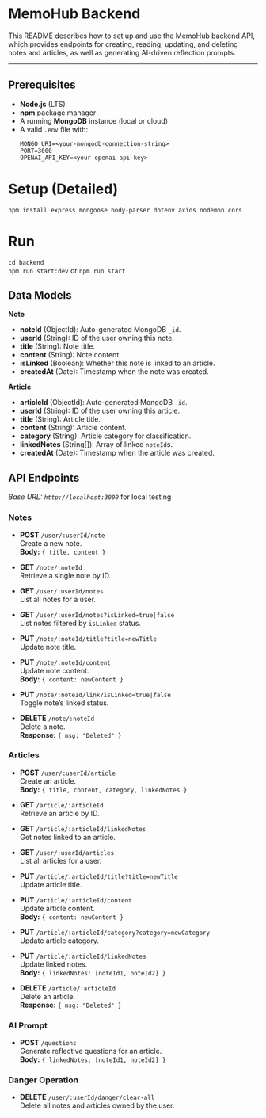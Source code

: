 # MemoHub Backend

This README describes how to set up and use the MemoHub backend API, which provides endpoints for creating, reading, updating, and deleting notes and articles, as well as generating AI-driven reflection prompts.

---

## Prerequisites

- **Node.js** (LTS) 
- **npm** package manager  
- A running **MongoDB** instance (local or cloud)  
- A valid `.env` file with:
  ```
  MONGO_URI=<your-mongodb-connection-string>
  PORT=3000
  OPENAI_API_KEY=<your-openai-api-key>
  ```

# Setup (Detailed)
  ```
  npm install express mongoose body-parser dotenv axios nodemon cors
  ```
# Run
`cd backend`  
`npm run start:dev`
or
`npm run start`

## Data Models

**Note**

- **noteId** (ObjectId): Auto-generated MongoDB `_id`.
- **userId** (String): ID of the user owning this note.
- **title** (String): Note title.
- **content** (String): Note content.
- **isLinked** (Boolean): Whether this note is linked to an article.
- **createdAt** (Date): Timestamp when the note was created.

**Article**

- **articleId** (ObjectId): Auto-generated MongoDB `_id`.
- **userId** (String): ID of the user owning this article.
- **title** (String): Article title.
- **content** (String): Article content.
- **category** (String): Article category for classification.
- **linkedNotes** (String[]): Array of linked `noteId`s.
- **createdAt** (Date): Timestamp when the article was created.

## API Endpoints

_Base URL: `http://localhost:3000`_ for local testing

### Notes

- **POST** `/user/:userId/note`  
  Create a new note.  
  **Body:** `{ title, content }`

- **GET** `/note/:noteId`  
  Retrieve a single note by ID.

- **GET** `/user/:userId/notes`  
  List all notes for a user.

- **GET** `/user/:userId/notes?isLinked=true|false`  
  List notes filtered by `isLinked` status.

- **PUT** `/note/:noteId/title?title=newTitle`  
  Update note title.

- **PUT** `/note/:noteId/content`  
  Update note content.  
  **Body:** `{ content: newContent }`

- **PUT** `/note/:noteId/link?isLinked=true|false`  
  Toggle note’s linked status.

- **DELETE** `/note/:noteId`  
  Delete a note.  
  **Response:** `{ msg: "Deleted" }`

### Articles

- **POST** `/user/:userId/article`  
  Create an article.  
  **Body:** `{ title, content, category, linkedNotes }`

- **GET** `/article/:articleId`  
  Retrieve an article by ID.

- **GET** `/article/:articleId/linkedNotes`  
  Get notes linked to an article.

- **GET** `/user/:userId/articles`  
  List all articles for a user.

- **PUT** `/article/:articleId/title?title=newTitle`  
  Update article title.

- **PUT** `/article/:articleId/content`  
  Update article content.  
  **Body:** `{ content: newContent }`

- **PUT** `/article/:articleId/category?category=newCategory`  
  Update article category.

- **PUT** `/article/:articleId/linkedNotes`  
  Update linked notes.  
  **Body:** `{ linkedNotes: [noteId1, noteId2] }`

- **DELETE** `/article/:articleId`  
  Delete an article.  
  **Response:** `{ msg: "Deleted" }`

### AI Prompt

- **POST** `/questions`  
  Generate reflective questions for an article.  
  **Body:** `{ linkedNotes: [noteId1, noteId2] }`

### Danger Operation

- **DELETE** `/user/:userId/danger/clear-all`  
  Delete all notes and articles owned by the user.  
